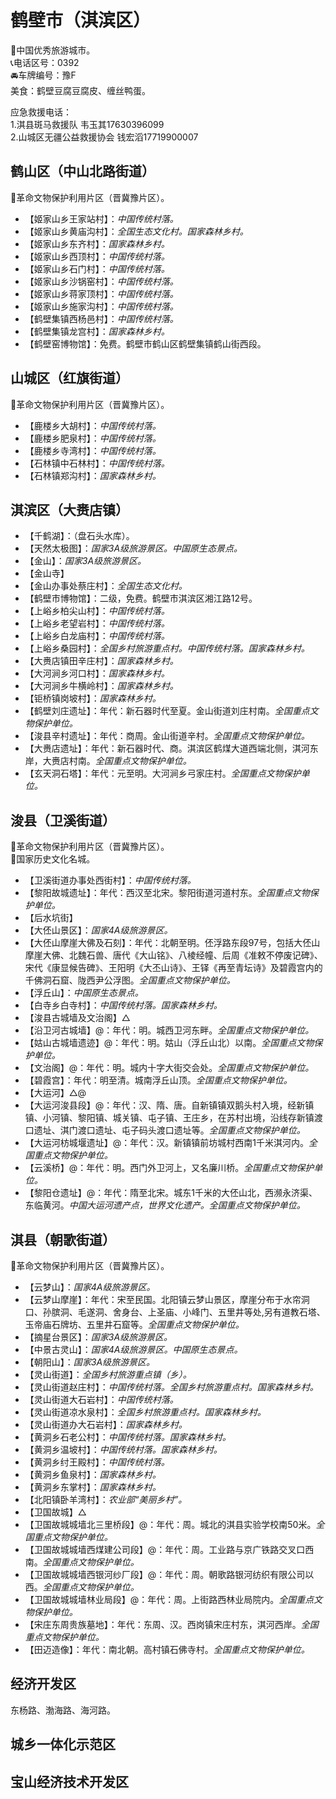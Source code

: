 # 鹤壁市（淇滨区）  
🏅中国优秀旅游城市。   
📞电话区号：0392  
🚘车牌编号：豫F  
美食：鹤壁豆腐豆腐皮、缠丝鸭蛋。   
  
应急救援电话：  
1.淇县斑马救援队 韦玉其17630396099  
2.山城区无疆公益救援协会 钱宏滔17719900007  
  
## 鹤山区（中山北路街道）  
🚩革命文物保护利用片区（晋冀豫片区）。   
* 【姬家山乡王家站村】：*中国传统村落。*  
* 【姬家山乡黄庙沟村】：*全国生态文化村。国家森林乡村。*  
* 【姬家山乡东齐村】：*国家森林乡村。*  
* 【姬家山乡西顶村】：*中国传统村落。*  
* 【姬家山乡石门村】：*中国传统村落。*  
* 【姬家山乡沙锅窑村】：*中国传统村落。*  
* 【姬家山乡蒋家顶村】：*中国传统村落。*  
* 【姬家山乡施家沟村】：*中国传统村落。*  
* 【鹤壁集镇西杨邑村】：*中国传统村落。*  
* 【鹤壁集镇龙宫村】：*国家森林乡村。*  
* 【鹤壁窑博物馆】：免费。鹤壁市鹤山区鹤壁集镇鹤山街西段。   

## 山城区（红旗街道）  
🚩革命文物保护利用片区（晋冀豫片区）。   
* 【鹿楼乡大胡村】：*中国传统村落。*  
* 【鹿楼乡肥泉村】：*中国传统村落。*  
* 【鹿楼乡寺湾村】：*中国传统村落。*  
* 【石林镇中石林村】：*中国传统村落。*  
* 【石林镇郑沟村】：*国家森林乡村。*  

## 淇滨区（大赉店镇）  
* 【千鹤湖】：（盘石头水库）。   
* 【天然太极图】：*国家3A级旅游景区。中国原生态景点。*  
* 【金山】：*国家3A级旅游景区。*  
* 【金山寺】  
* 【金山办事处蔡庄村】：*全国生态文化村。*  
* 【鹤壁市博物馆】：二级，免费。鹤壁市淇滨区湘江路12号。   
* 【上峪乡柏尖山村】：*中国传统村落。*  
* 【上峪乡老望岩村】：*中国传统村落。*  
* 【上峪乡白龙庙村】：*中国传统村落。*  
* 【上峪乡桑园村】：*全国乡村旅游重点村。中国传统村落。国家森林乡村。*  
* 【大赉店镇田辛庄村】：*国家森林乡村。*  
* 【大河涧乡河口村】：*国家森林乡村。*  
* 【大河涧乡牛横岭村】：*国家森林乡村。*  
* 【钜桥镇岗坡村】：*国家森林乡村。*  
* 【鹤壁刘庄遗址】：年代：新石器时代至夏。金山街道刘庄村南。*全国重点文物保护单位。*  
* 【浚县辛村遗址】：年代：商周。金山街道辛村。*全国重点文物保护单位。*  
* 【大赉店遗址】：年代：新石器时代、商。淇滨区鹤煤大道西端北侧，淇河东岸，大赉店村南。*全国重点文物保护单位。*  
* 【玄天洞石塔】：年代：元至明。大河涧乡弓家庄村。*全国重点文物保护单位。*  

## 浚县（卫溪街道）  
🚩革命文物保护利用片区（晋冀豫片区）。   
🚩国家历史文化名城。   
* 【卫溪街道办事处西街村】：*中国传统村落。*  
* 【黎阳故城遗址】：年代：西汉至北宋。黎阳街道河道村东。*全国重点文物保护单位。*  
* 【后水坑街】  
* 【大伾山景区】：*国家4A级旅游景区。*  
* 【大伾山摩崖大佛及石刻】：年代：北朝至明。伾浮路东段97号，包括大伾山摩崖大佛、北魏石兽、唐代《大山铭》、八棱经幢、后周《准敕不停废记碑》、宋代《康显候告碑》、王阳明《大丕山诗》、王铎《再至青坛诗》及碧霞宫内的千佛洞石窟、陇西尹公浮图。*全国重点文物保护单位。*  
* 【浮丘山】：*中国原生态景点。*  
* 【白寺乡白寺村】：*中国传统村落。国家森林乡村。*  
* 【浚县古城墙及文治阁】△
* 【沿卫河古城墙】@：年代：明。城西卫河东畔。*全国重点文物保护单位。*  
* 【姑山古城墙遗迹】@：年代：明。姑山（浮丘山北）以南。*全国重点文物保护单位。*  
* 【文治阁】@：年代：明。城内十字大街交会处。*全国重点文物保护单位。*  
* 【碧霞宫】：年代：明至清。城南浮丘山顶。*全国重点文物保护单位。*  
* 【大运河】△@
* 【大运河浚县段】@：年代：汉、隋、唐。自新镇镇双鹅头村入境，经新镇镇、小河镇、黎阳镇、城关镇、屯子镇、王庄乡，在苏村出境，沿线存新镇渡口遗址、淇门渡口遗址、屯子码头渡口遗址等。*全国重点文物保护单位。*  
* 【大运河枋城堰遗址】@：年代：汉。新镇镇前坊城村西南1千米淇河内。*全国重点文物保护单位。*  
* 【云溪桥】@：年代：明。西门外卫河上，又名廉川桥。*全国重点文物保护单位。*  
* 【黎阳仓遗址】@：年代：隋至北宋。城东1千米的大伾山北，西濒永济渠、东临黄河。*中国大运河遗产点，世界文化遗产。全国重点文物保护单位。*  
## 淇县（朝歌街道）  
🚩革命文物保护利用片区（晋冀豫片区）。   
* 【云梦山】：*国家4A级旅游景区。*  
* 【云梦山摩崖】：年代：宋至民国。北阳镇云梦山景区，摩崖分布于水帘洞口、孙膑洞、毛遂洞、舍身台、上圣庙、小峰门、五里井等处,另有道教石塔、玉帝庙石牌坊、五里井石窟等。*全国重点文物保护单位。*  
* 【摘星台景区】：*国家3A级旅游景区。*  
* 【中景古灵山】：*国家4A级旅游景区。中国原生态景点。*  
* 【朝阳山】：*国家3A级旅游景区。*  
* 【灵山街道】：*全国乡村旅游重点镇（乡）。*  
* 【灵山街道赵庄村】：*中国传统村落。全国乡村旅游重点村。国家森林乡村。*  
* 【灵山街道大石岩村】：*中国传统村落。*  
* 【灵山街道凉水泉村】：*全国乡村旅游重点村。国家森林乡村。*  
* 【灵山街道办大石岩村】：*国家森林乡村。*  
* 【黄洞乡石老公村】：*中国传统村落。国家森林乡村。*  
* 【黄洞乡温坡村】：*中国传统村落。国家森林乡村。*  
* 【黄洞乡纣王殿村】：*中国传统村落。*  
* 【黄洞乡鱼泉村】：*国家森林乡村。*  
* 【黄洞乡东掌村】：*国家森林乡村。*  
* 【北阳镇卧羊湾村】：*农业部“美丽乡村”。*  
* 【卫国故城】△
* 【卫国故城城墙北三里桥段】@：年代：周。城北的淇县实验学校南50米。*全国重点文物保护单位。*  
* 【卫国故城城墙西煤建公司段】@：年代：周。工业路与京广铁路交叉口西南。*全国重点文物保护单位。*  
* 【卫国故城城墙西银河纱厂段】@：年代：周。朝歌路银河纺织有限公司以西。*全国重点文物保护单位。*  
* 【卫国故城城墙林业局段】@：年代：周。上街路西林业局院内。*全国重点文物保护单位。*  
* 【宋庄东周贵族墓地】：年代：东周、汉。西岗镇宋庄村东，淇河西岸。*全国重点文物保护单位。*  
* 【田迈造像】：年代：南北朝。高村镇石佛寺村。*全国重点文物保护单位。*  

## 经济开发区    
东杨路、渤海路、海河路。   
  
## 城乡一体化示范区  
  
## 宝山经济技术开发区